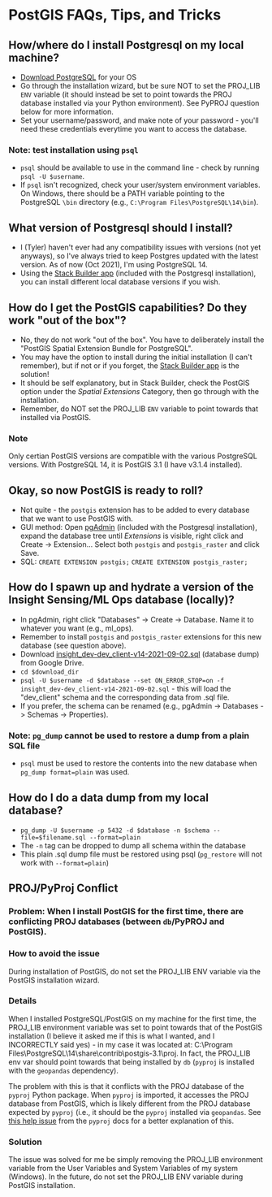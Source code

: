 # PostGIS FAQs, Tips, and Tricks

## How/where do I install Postgresql on my local machine?
- [Download PostgreSQL](https://www.postgresql.org/download/) for your OS
- Go through the installation wizard, but be sure NOT to set the PROJ_LIB `ENV` variable (it should instead be set to point towards the PROJ database installed via your Python environment). See PyPROJ question below for more information.
- Set your username/password, and make note of your password - you'll need these credentials everytime you want to access the database.

### Note: test installation using `psql`
- `psql` should be available to use in the command line - check by running `psql -U $username`.
- If `psql` isn't recognized, check your user/system environment variables. On Windows, there should be a PATH variable pointing to the PostgreSQL `\bin` directory (e.g., `C:\Program Files\PostgreSQL\14\bin`).

## What version of Postgresql should I install?
- I (Tyler) haven't ever had any compatibility issues with versions (not yet anyways), so I've always tried to keep Postgres updated with the latest version. As of now (Oct 2021), I'm using PostgreSQL 14.
- Using the [Stack Builder app](https://www.enterprisedb.com/docs/supported-open-source/postgresql/installer/03_using_stackbuilder/) (included with the Postgresql installation), you can install different local database versions if you wish.

## How do I get the PostGIS capabilities? Do they work "out of the box"?
- No, they do not work "out of the box". You have to deliberately install the "PostGIS Spatial Extension Bundle for PostgreSQL".
- You may have the option to install during the initial installation (I can't remember), but if not or if you forget, the [Stack Builder app](https://www.enterprisedb.com/docs/supported-open-source/postgresql/installer/03_using_stackbuilder/) is the solution!
- It should be self explanatory, but in Stack Builder, check the PostGIS option under the *Spatial Extensions* Category, then go through with the installation.
- Remember, do NOT set the PROJ_LIB `ENV` variable to point towards that installed via PostGIS.

### Note
Only certian PostGIS versions are compatible with the various PostgreSQL versions. With PostgreSQL 14, it is PostGIS 3.1 (I have v3.1.4 installed).

## Okay, so now PostGIS is ready to roll?
- Not quite - the `postgis` extension has to be added to every database that we want to use PostGIS with.
- GUI method: Open [pgAdmin](https://www.pgadmin.org/) (included with the Postgresql installation), expand the database tree until *Extensions* is visible, right click and Create -> Extension... Select both `postgis` and `postgis_raster` and click Save.
- SQL: `CREATE EXTENSION postgis;` `CREATE EXTENSION postgis_raster;`

## How do I spawn up and hydrate a version of the Insight Sensing/ML Ops database (locally)?
- In pgAdmin, right click "Databases" -> Create -> Database. Name it to whatever you want (e.g., ml_ops).
- Remember to install `postgis` and `postgis_raster` extensions for this new database (see question above).
- Download [insight_dev-dev_client-v14-2021-09-02.sql](https://drive.google.com/open?id=1-hJpvDOBEncsmssSeKN8rQVjVTy2lKA2&authuser=tyler.nigon%40sentera.com&usp=drive_fs) (database dump) from Google Drive.
- `cd $download_dir`
- `psql -U $username -d $database --set ON_ERROR_STOP=on -f insight_dev-dev_client-v14-2021-09-02.sql` - this will load the "dev_client" schema and the corresponding data from .sql file.
- If you prefer, the schema can be renamed (e.g., pgAdmin -> Databases -> Schemas -> Properties).

### Note: `pg_dump` cannot be used to restore a dump from a plain SQL file
- `psql` must be used to restore the contents into the new database when `pg_dump format=plain` was used.

## How do I do a data dump from my local database?
- `pg_dump -U $username -p 5432 -d $database -n $schema --file=$filename.sql --format=plain`
- The `-n` tag can be dropped to dump all schema within the database
- This plain .sql dump file must be restored using psql (`pg_restore` will not work with `--format=plain`)

## PROJ/PyProj Conflict

### Problem: When I install PostGIS for the first time, there are conflicting PROJ databases (between `db`/PyPROJ and PostGIS).

### How to avoid the issue
During installation of PostGIS, do not set the PROJ_LIB ENV variable via the PostGIS installation wizard.

### Details
When I installed PostgreSQL/PostGIS on my machine for the first time, the PROJ_LIB environment variable was set to point towards that of the PostGIS installation (I believe it asked me if this is what I wanted, and I INCORRECTLY said yes) - in my case it was located at: C:\Program Files\PostgreSQL\14\share\contrib\postgis-3.1\proj. In fact, the PROJ_LIB env var should point towards that being installed by `db` (`pyproj` is installed with the `geopandas` dependency).

The problem with this is that it conflicts with the PROJ database of the `pyproj` Python package. When `pyproj` is imported, it accesses the PROJ database from PostGIS, which is likely different from the PROJ database expected by `pyproj` (i.e., it should be the `pyproj` installed via `geopandas`. See [this help issue](https://pyproj4.github.io/pyproj/stable/gotchas.html#internal-proj-error-sqlite-error-on-select) from the `pyproj` docs for a better explanation of this.

### Solution
The issue was solved for me be simply removing the PROJ_LIB environment variable from the User Variables and System Variables of my system (Windows). In the future, do not set the PROJ_LIB ENV variable during PostGIS installation.
